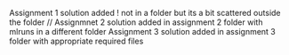 Assignment 1 solution added ! not in a folder but its a bit scattered outside the folder //
Assignmnet 2 solution added in assignment 2 folder with mlruns in a different folder
Assignment 3 solution added in assignment 3 folder with appropriate required files
